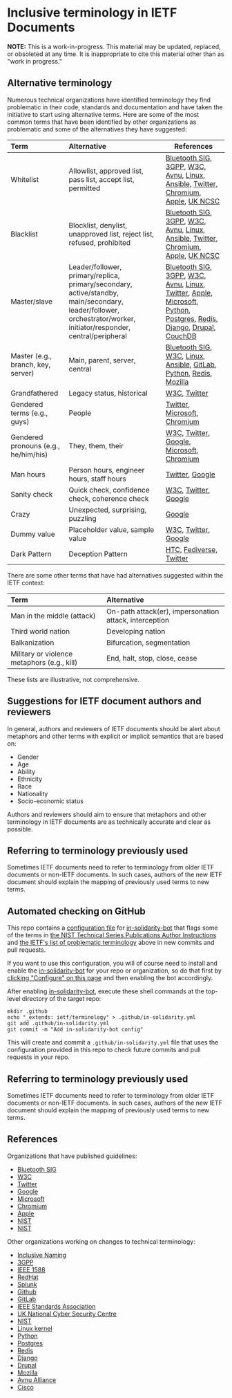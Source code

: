 # Inclusive terminology in IETF Documents

**NOTE:** This is a work-in-progress. This material may be updated, replaced, or obsoleted at any time. It is inappropriate to cite this material other than as "work in progress."

## Alternative terminology

Numerous technical organizations have identified terminology they find problematic in their code, standards and documentation and have taken the initiative to start using alternative terms.  Here are some of the most common terms that have been identified by other organizations as problematic and some of the alternatives they have suggested:

| Term                                  | Alternative                                       | References                            |
|:--------------------------------------|:--------------------------------------------------|----------------------------------------
| Whitelist                             | Allowlist, approved list, pass list, accept list, permitted    |[Bluetooth SIG](https://btprodspecificationrefs.blob.core.windows.net/language-mapping/Appropriate_Language_Mapping_Table.pdf?mkt_tok=eyJpIjoiTWpOa05EUmxaV1EwWkRWbCIsInQiOiJnR1dHMEdpeWNTcXFVdG92NVhGNkVPcEdmWGFlOWppbmMzNVBJdkZiTUxXRjk5bG5cL3RHV3JaSDBXRVhkMThoMEVFRVZ3NXlzOUYyekl4TmJmVlM4bHJZa0x4YmowdFJjOTBMT2d4b2l4eEMxcmIya0FcL1IrSk5KVGw2OVZGV1wvXC8ifQ%3D%3D), [3GPP](https://datatracker.ietf.org/liaison/1716/),  [W3C](https://w3c.github.io/manual-of-style/#inclusive), [Avnu](https://avnu.org/wp-content/uploads/2014/05/Avnu_Open-Letter_Inclusive-Terminology-and-Language_July-14-2020_Final.pdf), [Linux](https://git.kernel.org/pub/scm/linux/kernel/git/torvalds/linux.git/commit/?id=49decddd39e5f6132ccd7d9fdc3d7c470b0061bb), [Ansible](https://www.redhat.com/en/blog/making-open-source-more-inclusive-eradicating-problematic-language), [Twitter](https://twitter.com/TwitterEng/status/1278733305190342656), [Chromium](https://chromium.googlesource.com/chromium/src/+/master/styleguide/inclusive_code.md), [Apple](https://help.apple.com/applestyleguide/#/apsg1a3a0436), [UK NCSC](https://www.ncsc.gov.uk/blog-post/terminology-its-not-black-and-white)| 
| Blacklist	                            | Blocklist, denylist, unapproved list, reject list, refused, prohibited  |[Bluetooth SIG](https://btprodspecificationrefs.blob.core.windows.net/language-mapping/Appropriate_Language_Mapping_Table.pdf?mkt_tok=eyJpIjoiTWpOa05EUmxaV1EwWkRWbCIsInQiOiJnR1dHMEdpeWNTcXFVdG92NVhGNkVPcEdmWGFlOWppbmMzNVBJdkZiTUxXRjk5bG5cL3RHV3JaSDBXRVhkMThoMEVFRVZ3NXlzOUYyekl4TmJmVlM4bHJZa0x4YmowdFJjOTBMT2d4b2l4eEMxcmIya0FcL1IrSk5KVGw2OVZGV1wvXC8ifQ%3D%3D), [3GPP](https://datatracker.ietf.org/liaison/1716/), [W3C](https://w3c.github.io/manual-of-style/#inclusive), [Avnu](https://avnu.org/wp-content/uploads/2014/05/Avnu_Open-Letter_Inclusive-Terminology-and-Language_July-14-2020_Final.pdf), [Linux](https://git.kernel.org/pub/scm/linux/kernel/git/torvalds/linux.git/commit/?id=49decddd39e5f6132ccd7d9fdc3d7c470b0061bb), [Ansible](https://www.redhat.com/en/blog/making-open-source-more-inclusive-eradicating-problematic-language), [Twitter](https://twitter.com/TwitterEng/status/1278733305190342656), [Chromium](https://chromium.googlesource.com/chromium/src/+/master/styleguide/inclusive_code.md), [Apple](https://help.apple.com/applestyleguide/#/apsg1a3a0436), [UK NCSC](https://www.ncsc.gov.uk/blog-post/terminology-its-not-black-and-white)| 
| Master/slave                          | Leader/follower, primary/replica, primary/secondary, active/standby, main/secondary, leader/follower, orchestrator/worker, initiator/responder, central/peripheral  |[Bluetooth SIG](https://btprodspecificationrefs.blob.core.windows.net/language-mapping/Appropriate_Language_Mapping_Table.pdf?mkt_tok=eyJpIjoiTWpOa05EUmxaV1EwWkRWbCIsInQiOiJnR1dHMEdpeWNTcXFVdG92NVhGNkVPcEdmWGFlOWppbmMzNVBJdkZiTUxXRjk5bG5cL3RHV3JaSDBXRVhkMThoMEVFRVZ3NXlzOUYyekl4TmJmVlM4bHJZa0x4YmowdFJjOTBMT2d4b2l4eEMxcmIya0FcL1IrSk5KVGw2OVZGV1wvXC8ifQ%3D%3D), [3GPP](https://datatracker.ietf.org/liaison/1716/), [W3C](https://w3c.github.io/manual-of-style/#inclusive), [Avnu](https://avnu.org/wp-content/uploads/2014/05/Avnu_Open-Letter_Inclusive-Terminology-and-Language_July-14-2020_Final.pdf), [Linux](https://git.kernel.org/pub/scm/linux/kernel/git/torvalds/linux.git/commit/?id=49decddd39e5f6132ccd7d9fdc3d7c470b0061bb), [Twitter](https://twitter.com/TwitterEng/status/1278733305190342656), [Apple](https://help.apple.com/applestyleguide/#/apsg72b28652), [Microsoft](https://docs.microsoft.com/en-us/style-guide/bias-free-communication), [Python](https://bugs.python.org/issue34605), [Postgres](https://www.postgresql.org/message-id/flat/E393EC88-377F-4C59-A67A-69F2A38D17C7@yesql.se), [Redis](https://github.com/redis/redis/issues/5335), [Django](https://github.com/django/django/pull/2692), [Drupal](https://www.drupal.org/node/2275877), [CouchDB](https://issues.apache.org/jira/browse/COUCHDB-2248)|
| Master (e.g., branch, key, server)    | Main, parent, server, central                              |[Bluetooth SIG](https://btprodspecificationrefs.blob.core.windows.net/language-mapping/Appropriate_Language_Mapping_Table.pdf?mkt_tok=eyJpIjoiTWpOa05EUmxaV1EwWkRWbCIsInQiOiJnR1dHMEdpeWNTcXFVdG92NVhGNkVPcEdmWGFlOWppbmMzNVBJdkZiTUxXRjk5bG5cL3RHV3JaSDBXRVhkMThoMEVFRVZ3NXlzOUYyekl4TmJmVlM4bHJZa0x4YmowdFJjOTBMT2d4b2l4eEMxcmIya0FcL1IrSk5KVGw2OVZGV1wvXC8ifQ%3D%3D), [W3C](https://w3c.github.io/manual-of-style/#inclusive), [Linux](https://git.kernel.org/pub/scm/linux/kernel/git/torvalds/linux.git/commit/?id=49decddd39e5f6132ccd7d9fdc3d7c470b0061bb), [Ansible](https://www.redhat.com/en/blog/making-open-source-more-inclusive-eradicating-problematic-language), [GitLab](https://gitlab.com/gitlab-org/gitlab/-/issues/221164), [Python](https://bugs.python.org/issue34605), [Redis](https://github.com/redis/redis/issues/5335), [Mozilla](https://bugzilla.mozilla.org/show_bug.cgi?id=1644807)|            
| Grandfathered	                        | Legacy status, historical                                     |[W3C](https://w3c.github.io/manual-of-style/#inclusive), [Twitter](https://twitter.com/TwitterEng/status/1278733305190342656)|
| Gendered terms (e.g., guys)           | People                                            |[Twitter](https://twitter.com/TwitterEng/status/1278733305190342656), [Microsoft](https://docs.microsoft.com/en-us/style-guide/bias-free-communication), [Chromium](https://chromium.googlesource.com/chromium/src/+/master/styleguide/inclusive_code.md)|
| Gendered pronouns (e.g., he/him/his)  | They, them, their                                 |[W3C](https://w3c.github.io/manual-of-style/#inclusive), [Twitter](https://twitter.com/TwitterEng/status/1278733305190342656), [Google](https://developers.google.com/style/inclusive-documentation), [Microsoft](https://docs.microsoft.com/en-us/style-guide/bias-free-communication), [Chromium](https://chromium.googlesource.com/chromium/src/+/master/styleguide/inclusive_code.md)|
| Man hours	                            | Person hours, engineer hours, staff hours         |[Twitter](https://twitter.com/TwitterEng/status/1278733305190342656), [Google](https://developers.google.com/style/inclusive-documentation)|
| Sanity check                          | Quick check, confidence check, coherence check    |[W3C](https://w3c.github.io/manual-of-style/#inclusive), [Twitter](https://twitter.com/TwitterEng/status/1278733305190342656), [Google](https://developers.google.com/style/inclusive-documentation)|
| Crazy                                 | Unexpected, surprising, puzzling                  |[Google](https://developers.google.com/style/inclusive-documentation)|
| Dummy value                           | Placeholder value, sample value                   |[W3C](https://w3c.github.io/manual-of-style/#inclusive), [Twitter](https://twitter.com/TwitterEng/status/1278733305190342656), [Google](https://developers.google.com/style/inclusive-documentation)|
| Dark Pattern                          | Deception Pattern                                 |[HTC](https://community.humanetech.com/t/5012), [Fediverse](https://mastodon.social/web/statuses/104980550422206716), [Twitter](https://twitter.com/humane_tech_now/status/1312997688770732032)|


There are some other terms that have had alternatives suggested within the IETF context:

| Term                                  | Alternative                                       |
|:--------------------------------------|:--------------------------------------------------|
| Man in the middle (attack)            | On-path attack(er), impersonation attack, interception |
| Third world nation                    | Developing nation                                 |
| Balkanization                         | Bifurcation, segmentation                         |
| Military or violence metaphors  (e.g., kill)   | End, halt, stop, close, cease      |


These lists are illustrative, not comprehensive.

## Suggestions for IETF document authors and reviewers

In general, authors and reviewers of IETF documents should be alert about metaphors and other terms with explicit or implicit semantics that are based on:

* Gender
* Age
* Ability
* Ethnicity
* Race
* Nationality
* Socio-economic status

Authors and reviewers should aim to ensure that metaphors and other terminology in IETF documents are as technically accurate and clear as possible.

## Referring to terminology previously used

Sometimes IETF documents need to refer to terminology from older IETF documents
or non-IETF documents. In such cases, authors of the new IETF document should explain the mapping of previously used terms to new terms. 

## Automated checking on GitHub

This repo contains a [configuration file](.github/in-solidarity.yml) for
[in-solidarity-bot](https://github.com/apps/in-solidarity) that flags some of
the terms in [the NIST Technical Series Publications Author
Instructions](https://www.nist.gov/nist-research-library/nist-technical-series-publications-author-instructions#inclusive)
and [the IETF's list of problematic
terminology](https://github.com/ietf/terminology) above in new commits and pull
requests.

If you want to use this configuration, you will of course need to install and
enable the [in-solidarity-bot](https://github.com/apps/in-solidarity) for your
repo or organization, so do that first by [clicking "Configure" on this
page](https://github.com/apps/in-solidarity) and then enabling the bot
accordingly.

After enabling [in-solidarity-bot](https://github.com/apps/in-solidarity),
execute these shell commands at the top-level directory of the target repo:

``` shell
mkdir .github
echo "_extends: ietf/terminology" > .github/in-solidarity.yml
git add .github/in-solidarity.yml
git commit -m "Add in-solidarity-bot config"
```

This will create and commit a `.github/in-solidarity.yml` file that uses the
configuration provided in this repo to check future commits and pull requests in
your repo.

## Referring to terminology previously used

Sometimes IETF documents need to refer to terminology from older IETF documents
or non-IETF documents. In such cases, authors of the new IETF document should
explain the mapping of previously used terms to new terms.

## References

Organizations that have published guidelines:

* [Bluetooth SIG](https://btprodspecificationrefs.blob.core.windows.net/language-mapping/Appropriate_Language_Mapping_Table.pdf?mkt_tok=eyJpIjoiTWpOa05EUmxaV1EwWkRWbCIsInQiOiJnR1dHMEdpeWNTcXFVdG92NVhGNkVPcEdmWGFlOWppbmMzNVBJdkZiTUxXRjk5bG5cL3RHV3JaSDBXRVhkMThoMEVFRVZ3NXlzOUYyekl4TmJmVlM4bHJZa0x4YmowdFJjOTBMT2d4b2l4eEMxcmIya0FcL1IrSk5KVGw2OVZGV1wvXC8ifQ%3D%3D)
* [W3C](https://w3c.github.io/manual-of-style/#inclusive)
* [Twitter](https://twitter.com/TwitterEng/status/1278733305190342656)
* [Google](https://developers.google.com/style/inclusive-documentation)
* [Microsoft](https://docs.microsoft.com/en-us/style-guide/bias-free-communication)
* [Chromium](https://chromium.googlesource.com/chromium/src/+/master/styleguide/inclusive_code.md)
* [Apple](https://developer.apple.com/news/?id=1o9zxsxl)
* [NIST](https://www.nist.gov/nist-research-library/nist-technical-series-publications-author-instructions#inclusive)
* [NIST](https://nvlpubs.nist.gov/nistpubs/ir/2021/NIST.IR.8366.pdf)

Other organizations working on changes to technical terminology:

* [Inclusive Naming](https://inclusivenaming.org/)
* [3GPP](https://datatracker.ietf.org/liaison/1716/)
* [IEEE 1588](https://development.standards.ieee.org/myproject-web/public/view.html#pardetail/8858)
* [RedHat](https://www.redhat.com/en/blog/making-open-source-more-inclusive-eradicating-problematic-language)
* [Splunk](https://www.splunk.com/en_us/blog/leadership/biased-language-has-no-place-in-tech.html)
* [Github](https://github.blog/2020-07-27-highlights-from-git-2-28/)
* [GitLab](https://gitlab.com/gitlab-org/gitlab/-/issues/221164)
* [IEEE Standards Association](https://app.box.com/s/mxh8nhlqjp0hcq2cfppnv13bjr0xphyt)
* [UK National Cyber Security Centre](https://www.ncsc.gov.uk/blog-post/terminology-its-not-black-and-white)
* [NIST](https://www.politico.com/news/2020/06/25/agency-ends-use-technology-terms-racist-associations-339880)
* [Linux kernel](https://git.kernel.org/pub/scm/linux/kernel/git/torvalds/linux.git/commit/?id=49decddd39e5f6132ccd7d9fdc3d7c470b0061bb)
* [Python](https://bugs.python.org/issue34605)
* [Postgres](https://www.postgresql.org/message-id/flat/E393EC88-377F-4C59-A67A-69F2A38D17C7@yesql.se)
* [Redis](https://github.com/redis/redis/issues/5335)
* [Django](https://github.com/django/django/pull/2692)
* [Drupal](https://www.drupal.org/node/2275877)
* [Mozilla](https://bugzilla.mozilla.org/show_bug.cgi?id=1644807)
* [Avnu Alliance](https://avnu.org/wp-content/uploads/2014/05/Avnu_Open-Letter_Inclusive-Terminology-and-Language_July-14-2020_Final.pdf)
* [Cisco](https://blog.talosintelligence.com/2020/06/talos-replacing-blacklist-blocklist-allowlist.html)

